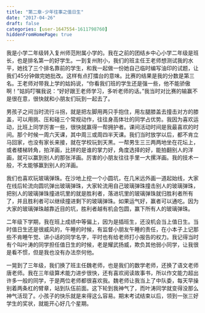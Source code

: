 ```yaml
---
title: "第二章-少年往事之值日生"
date: "2017-04-26"
draft: false
categories: [user-1647554-1611798760]
hiddenFromHomePage: true
---
```

我是小学二年级转入复州师范附属小学的。我在之前的团结乡中心小学二年级是班长，也是排名第一的好学生。一到复州附小，我们的班主任王老师想测试我的水平，她找了三个排名靠前的学生，和我一起做一份她自己临时编写油印的试题，让我们45分钟做完她批改。这样有点打擂台的意味。比赛的结果是我的分数是第三名。王老师对带我上学的姑妈说，“你看我们班的学生还是强一些，他不能骄傲啊！”姑妈叮嘱我说：“好好跟王老师学习，多听老师的话。”我当时对比赛的输赢不是很在意，很快就和小朋友们玩到一起去了。


男孩子之间当时流行斗拐，就是把左脚用两只手抱住，用左腿膝盖去撞击对方的膝盖，可以用挑、压和碰三个常规动作，往往身高体壮的同学占优势。我因为喜欢运动，比班上同学厉害一些，很快就赢得一帮拥护者。课间活动时间是我最喜欢的时间。那个时候一周六天课，其中周三或周四半天课。我们当时放学以后，都不肯立马回家，也没有家长来接，就在学校玩到天黑。一帮男生三三两两地坐在花坛上，或者楼梯转角，拍洋画，比拼的是谁的掌力好，角度选择的好，能拍翻别人的洋画，就可以赢到别人的那张洋画。厉害的小朋友往往手里一大摞洋画。我的技术一般，不太能够赢到别人的洋画。

我们也喜欢玩玻璃弹珠。在沙地上挖一个小圆坑，在几米远外画一道起始线，大家在线后轮流向圆坑弹出玻璃弹珠，大家轮流用自己玻璃弹珠撞击别人的玻璃弹珠，把别人的玻璃弹珠撞进坑里的就是胜利者，落进坑里的玻璃弹珠就归胜利者所有了，并且胜利者可以继续撞进剩下的玻璃弹珠。如果运气好，赢者可以通吃。因为大家的玻璃弹珠越靠近目的坑，胜利者越有机会包圆，赢下所有人的玻璃弹珠。

二年级下学期，我在班上成绩中等偏上，因为是插班生，还没机会当上值日生。当时值日生还是很威风的，午睡的时候，有监督小朋友午睡的责任，在小本子上记那些不肯睡午觉、讲小话的同学名字，平时也有给老师打小报告的权力。我记得当时有个叫叶涛的同学担任值日生的时候，老是耀武扬威，欺负其他弱小同学，让我很是看不惯，但是我也没有办法奈何他。

一晃到了三年级，我们换了班主任魏老师，也是我们的数学老师，还换了语文老师唐老师。我在三年级算术能力进步很快，还有喜欢阅读故事书，所以作文能力超出许多一般的同学，于是两位老师都很喜欢我。魏老师让我当上了中队委，每天早操别着两条杠的臂章，站到队伍前面。这下轮到我神气了，而叶涛同学就变得没那么神气活现了。小孩子的快乐就是来得这么容易。期末考试结束以后，领到一张三好学生的奖状，就能开心好几个星期。